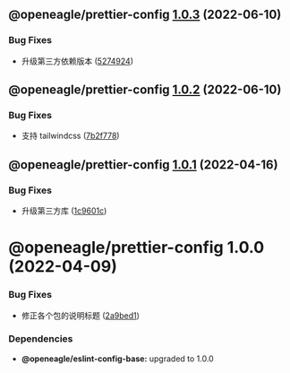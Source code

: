 ## @openeagle/prettier-config [1.0.3](https://github.com/openeagle/standard/compare/@openeagle/prettier-config@1.0.2...@openeagle/prettier-config@1.0.3) (2022-06-10)


### Bug Fixes

* 升级第三方依赖版本 ([5274924](https://github.com/openeagle/standard/commit/5274924d449439516bb908b8f05edba2d825050f))

## @openeagle/prettier-config [1.0.2](https://github.com/openeagle/standard/compare/@openeagle/prettier-config@1.0.1...@openeagle/prettier-config@1.0.2) (2022-06-10)


### Bug Fixes

* 支持 tailwindcss ([7b2f778](https://github.com/openeagle/standard/commit/7b2f778e95d63df93bbb5e7fe9c40f0e009b2428))

## @openeagle/prettier-config [1.0.1](https://github.com/openeagle/standard/compare/@openeagle/prettier-config@1.0.0...@openeagle/prettier-config@1.0.1) (2022-04-16)


### Bug Fixes

* 升级第三方库 ([1c9601c](https://github.com/openeagle/standard/commit/1c9601c99c501b8debf9c236199a432860deb6b8))

# @openeagle/prettier-config 1.0.0 (2022-04-09)


### Bug Fixes

* 修正各个包的说明标题 ([2a9bed1](https://github.com/openeagle/standard/commit/2a9bed122523945df6b7bb3dcddb117ddf738598))





### Dependencies

* **@openeagle/eslint-config-base:** upgraded to 1.0.0
